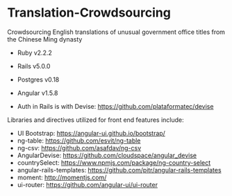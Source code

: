 # Translation-Crowdsourcing
Crowdsourcing English translations of unusual government office titles from the Chinese Ming dynasty

* Ruby v2.2.2

* Rails v5.0.0

* Postgres v0.18

* Angular v1.5.8

* Auth in Rails is with Devise: https://github.com/plataformatec/devise

Libraries and directives utilized for front end features include:

* UI Bootstrap: https://angular-ui.github.io/bootstrap/
* ng-table: https://github.com/esvit/ng-table
* ng-csv: https://github.com/asafdav/ng-csv
* AngularDevise: https://github.com/cloudspace/angular_devise
* countrySelect: https://www.npmjs.com/package/ng-country-select
* angular-rails-templates: https://github.com/pitr/angular-rails-templates
* moment: http://momentjs.com/
* ui-router: https://github.com/angular-ui/ui-router
